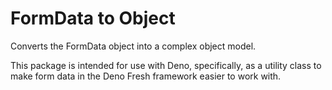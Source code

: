 # FormData to Object

Converts the FormData object into a complex object model.

This package is intended for use with Deno, specifically, as a utility class to make form data in the Deno Fresh framework easier to work with.